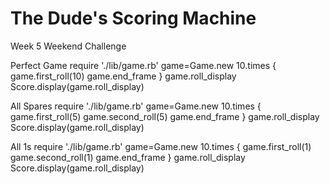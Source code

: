 
The Dude's Scoring Machine
=================

Week 5 Weekend Challenge

Perfect Game
require './lib/game.rb'
game=Game.new
10.times { game.first_roll(10)
game.end_frame }
game.roll_display
Score.display(game.roll_display)

All Spares
require './lib/game.rb'
game=Game.new
10.times { game.first_roll(5)
game.second_roll(5)
game.end_frame }
game.roll_display
Score.display(game.roll_display)

All 1s
require './lib/game.rb'
game=Game.new
10.times { game.first_roll(1)
game.second_roll(1)
game.end_frame }
game.roll_display
Score.display(game.roll_display)